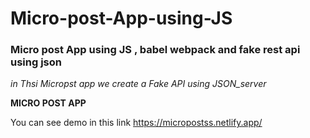 # Micro-post-App-using-JS
 ### Micro post App using JS , babel webpack and fake rest api using json  
 
*in Thsi Micropst app we create a Fake API using JSON_server*

**MICRO POST APP**

You can see demo in this link https://micropostss.netlify.app/
